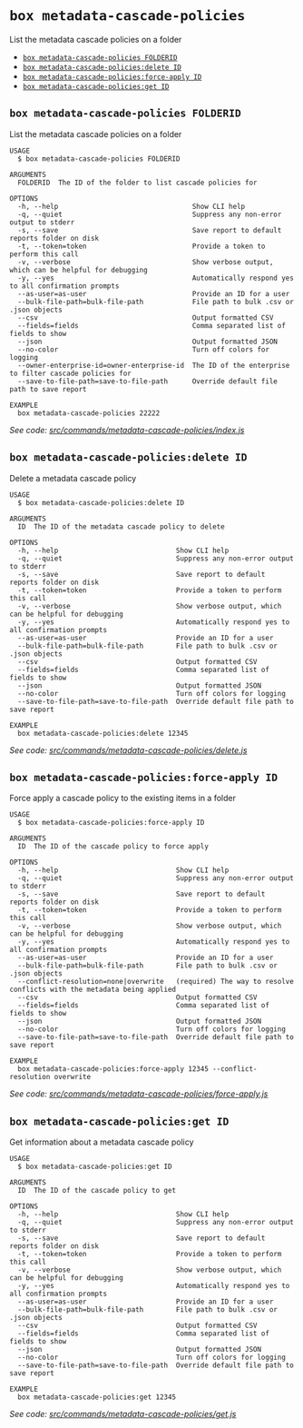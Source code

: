 `box metadata-cascade-policies`
===============================

List the metadata cascade policies on a folder

* [`box metadata-cascade-policies FOLDERID`](#box-metadata-cascade-policies-folderid)
* [`box metadata-cascade-policies:delete ID`](#box-metadata-cascade-policiesdelete-id)
* [`box metadata-cascade-policies:force-apply ID`](#box-metadata-cascade-policiesforce-apply-id)
* [`box metadata-cascade-policies:get ID`](#box-metadata-cascade-policiesget-id)

## `box metadata-cascade-policies FOLDERID`

List the metadata cascade policies on a folder

```
USAGE
  $ box metadata-cascade-policies FOLDERID

ARGUMENTS
  FOLDERID  The ID of the folder to list cascade policies for

OPTIONS
  -h, --help                                 Show CLI help
  -q, --quiet                                Suppress any non-error output to stderr
  -s, --save                                 Save report to default reports folder on disk
  -t, --token=token                          Provide a token to perform this call
  -v, --verbose                              Show verbose output, which can be helpful for debugging
  -y, --yes                                  Automatically respond yes to all confirmation prompts
  --as-user=as-user                          Provide an ID for a user
  --bulk-file-path=bulk-file-path            File path to bulk .csv or .json objects
  --csv                                      Output formatted CSV
  --fields=fields                            Comma separated list of fields to show
  --json                                     Output formatted JSON
  --no-color                                 Turn off colors for logging
  --owner-enterprise-id=owner-enterprise-id  The ID of the enterprise to filter cascade policies for
  --save-to-file-path=save-to-file-path      Override default file path to save report

EXAMPLE
  box metadata-cascade-policies 22222
```

_See code: [src/commands/metadata-cascade-policies/index.js](https://github.com/box/boxcli/blob/v2.5.1/src/commands/metadata-cascade-policies/index.js)_

## `box metadata-cascade-policies:delete ID`

Delete a metadata cascade policy

```
USAGE
  $ box metadata-cascade-policies:delete ID

ARGUMENTS
  ID  The ID of the metadata cascade policy to delete

OPTIONS
  -h, --help                             Show CLI help
  -q, --quiet                            Suppress any non-error output to stderr
  -s, --save                             Save report to default reports folder on disk
  -t, --token=token                      Provide a token to perform this call
  -v, --verbose                          Show verbose output, which can be helpful for debugging
  -y, --yes                              Automatically respond yes to all confirmation prompts
  --as-user=as-user                      Provide an ID for a user
  --bulk-file-path=bulk-file-path        File path to bulk .csv or .json objects
  --csv                                  Output formatted CSV
  --fields=fields                        Comma separated list of fields to show
  --json                                 Output formatted JSON
  --no-color                             Turn off colors for logging
  --save-to-file-path=save-to-file-path  Override default file path to save report

EXAMPLE
  box metadata-cascade-policies:delete 12345
```

_See code: [src/commands/metadata-cascade-policies/delete.js](https://github.com/box/boxcli/blob/v2.5.1/src/commands/metadata-cascade-policies/delete.js)_

## `box metadata-cascade-policies:force-apply ID`

Force apply a cascade policy to the existing items in a folder

```
USAGE
  $ box metadata-cascade-policies:force-apply ID

ARGUMENTS
  ID  The ID of the cascade policy to force apply

OPTIONS
  -h, --help                             Show CLI help
  -q, --quiet                            Suppress any non-error output to stderr
  -s, --save                             Save report to default reports folder on disk
  -t, --token=token                      Provide a token to perform this call
  -v, --verbose                          Show verbose output, which can be helpful for debugging
  -y, --yes                              Automatically respond yes to all confirmation prompts
  --as-user=as-user                      Provide an ID for a user
  --bulk-file-path=bulk-file-path        File path to bulk .csv or .json objects
  --conflict-resolution=none|overwrite   (required) The way to resolve conflicts with the metadata being applied
  --csv                                  Output formatted CSV
  --fields=fields                        Comma separated list of fields to show
  --json                                 Output formatted JSON
  --no-color                             Turn off colors for logging
  --save-to-file-path=save-to-file-path  Override default file path to save report

EXAMPLE
  box metadata-cascade-policies:force-apply 12345 --conflict-resolution overwrite
```

_See code: [src/commands/metadata-cascade-policies/force-apply.js](https://github.com/box/boxcli/blob/v2.5.1/src/commands/metadata-cascade-policies/force-apply.js)_

## `box metadata-cascade-policies:get ID`

Get information about a metadata cascade policy

```
USAGE
  $ box metadata-cascade-policies:get ID

ARGUMENTS
  ID  The ID of the cascade policy to get

OPTIONS
  -h, --help                             Show CLI help
  -q, --quiet                            Suppress any non-error output to stderr
  -s, --save                             Save report to default reports folder on disk
  -t, --token=token                      Provide a token to perform this call
  -v, --verbose                          Show verbose output, which can be helpful for debugging
  -y, --yes                              Automatically respond yes to all confirmation prompts
  --as-user=as-user                      Provide an ID for a user
  --bulk-file-path=bulk-file-path        File path to bulk .csv or .json objects
  --csv                                  Output formatted CSV
  --fields=fields                        Comma separated list of fields to show
  --json                                 Output formatted JSON
  --no-color                             Turn off colors for logging
  --save-to-file-path=save-to-file-path  Override default file path to save report

EXAMPLE
  box metadata-cascade-policies:get 12345
```

_See code: [src/commands/metadata-cascade-policies/get.js](https://github.com/box/boxcli/blob/v2.5.1/src/commands/metadata-cascade-policies/get.js)_
